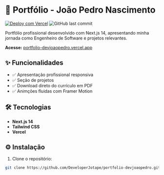 # 🚀 Portfólio - João Pedro Nascimento

[![Deploy com Vercel](https://vercel.com/button)](https://portfolio-devjoaopedro.vercel.app/)
![GitHub last commit](https://img.shields.io/github/last-commit/DeveloperJotape/portfolio-devjoaopedro)

Portfólio profissional desenvolvido com Next.js 14, apresentando minha jornada como Engenheiro de Software e projetos relevantes.

**Acesse:** [portfolio-devjoaopedro.vercel.app](https://portfolio-devjoaopedro.vercel.app/)

## ✨ Funcionalidades

- ✅ Apresentação profissional responsiva
- ✅ Seção de projetos
- ✅ Download direto do currículo em PDF
- ✅ Animções fluidas com Framer Motion

## 🛠 Tecnologias

- **Next.js 14**
- **Tailwind CSS**
- **Vercel**

## ⚙️ Instalação

1. Clone o repositório:

```bash
git clone https://github.com/DeveloperJotape/portfolio-devjoaopedro.git
```
